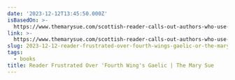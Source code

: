 ```yaml
---
date: '2023-12-12T13:45:50.000Z'
isBasedOn: >-
  https://www.themarysue.com/scottish-reader-calls-out-authors-who-use-gaelic-incorrectly-to-spice-up-fantasy/
link: >-
  https://www.themarysue.com/scottish-reader-calls-out-authors-who-use-gaelic-incorrectly-to-spice-up-fantasy/
slug: 2023-12-12-reader-frustrated-over-fourth-wings-gaelic-or-the-mary-sue
tags:
  - books
title: Reader Frustrated Over 'Fourth Wing's Gaelic | The Mary Sue
---
```


